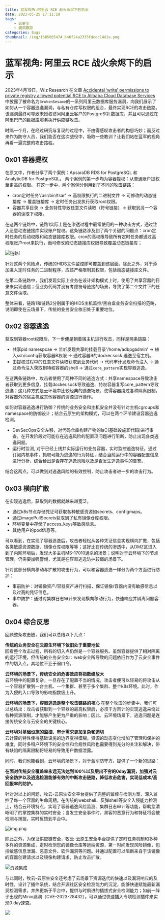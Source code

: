 ```yaml
---
title: 蓝军视角:阿里云 RCE 战火余烬下的启示
date: 2023-05-25 17:11:10
tags:
    - 云安全
    - 漏洞跟踪
categories: Bugs
thumbnail: /img/1685005474_646f24a2335fdcec14d2e.png
---
```


# 蓝军视角: 阿里云 RCE 战火余烬下的启示

<!-- split -->
2023年4月19日，Wiz Research 在文章 [Accidental ‘write’ permissions to private registry allowed potential RCE to Alibaba Cloud Database Services](https://www.wiz.io/blog/brokensesame-accidental-write-permissions-to-private-registry-allowed-potential-r) 中披露了被命名为`BrokenSesame`的一系列阿里云数据库服务漏洞，向我们展示了如何从一个容器逃逸漏洞，与私有仓库写权限的组合，最终实现RCE的攻击链路。该漏洞最终可导致未授权访问阿里云客户的PostgreSQL数据库，并且可以通过在阿里巴巴的数据库服务执行供应链攻击。

时隔一个月，在经过研究与复现的过程中，不由得感叹攻击者的构思巧妙；而反过来作为防守人员，我们能否在这次战役中，吸取一些教训？让我们站在蓝军的视角再看一遍完整的攻击路程。
<!-- more -->

## 0x01 容器提权

在原文中，作者分享了两个案例：ApsaraDB RDS for PostgreSQL 和  AnalyticDB for PostgreSQL。 两个案例的第一步均为容器提权：从普通账户提权至更高的权限。 在这一步中，两个案例分别用到了不同的攻击链路：

+ cron定时任务'/usr/bin/tsar' -> 高权限执行的二进制文件 -> 可修改的动态链接库 -> 覆盖链接库 -> 定时任务出发执行获取root权限。
+ 容器共享目录 -> 业务特性导致任意文件读取（符号链接）->  获取到另一个容器的读取下权限。

在这两个链路中，链路1实际上是在渗透过程中最常使用的一种攻击方式，通过注入恶意动态链接库实现账户提权。这条链路涉及到了两个关键的问题点：cron定时任务的启动权限和动态链接库权限。cron的高权限导致所有定时任务都通过高权限账户root来执行，而可修改的动态链接库权限导致覆盖动态链接库；

![链路1](/img/1681856311-screenshot-2023-04-18-at-15-18-07.png)

针对这两个风险点，传统的HIDS文件监控即可覆盖到该层面。除此之外，对于添加进入定时任务的二进制程序，应该严格限制其权限，包括动态链接库文件。

在第二条链路中，我们发现实际上业务在设计架构模式上时，使用了共享容器的目录来实现通信；但业务代码并没有考虑符号链接的场景，导致了第二个文件下的任意文件读取。

整体来看，链路1和链路2分别属于的HIDS主机监控/黑白盒业务安全扫描的范畴，说明即使在云场景下，传统的业务安全依旧处于重要地位。

## 0x02 容器逃逸

获取到容器root权限后，下一步便是朝着宿主机进行攻击，同样是两条链路：

+ 共享pid namespcae -> 监听发现共享的挂载目录'/home/adbpgadmin' -> 植入ssh/config获取容器B权限 -> 通过容器B的docker.sock 逃逸至宿主机。
+ 由提权过程中的任意文件读取获取到业务代码 -> 代码审计发现命令注入 -> 通过命令注入获取到特权容器的shell -> 通过`core_pattern`实现容器逃逸。

在这两条链路中，攻击者使用了两种不同的逃逸方式：共享namespace导致攻击者获取到更多信息、挂载docker.sock导致逃逸、特权容器复写core_pattern导致逃逸；这几种方式是云环境中比较经典的逃逸场景，使得容器绕过各种隔离限制，对容器外的宿主机或其他容器的资源进行操作。

如何对容器逃逸进行防御？传统的业务安全和主机安全并没有针对主机cgroups和namespace的防御设计；结合云原生的架构模式，可以在两个环节建设容器逃逸检测。

+ DevSecOps安全左移，对代码仓库构建产物的IaC(基础设施即代码)进行审查，在开发阶段对可能存在逃逸风险的配置项问题进行阻断，防止出现各类逃逸问题。
+ 运行时监测, 对于已经上线并实际运行的业务容器，实时监控逃逸特征。通过订阅内核事件，抓取可能为逃逸的行为特征，结合当前运行中的容器配置信息进行分析，综合给出是否存在逃逸风险以及是否发生逃逸事件的告警。

结合这两点，可以做到对逃逸风险的有效控制，防止攻击者进一步的攻击行为。

## 0x03 横向扩散
在实现逃逸后，获取到的数据就越来越宽泛。

+ 通过k8s节点存储凭证可获取各种敏感资源如secrets、configmaps。
+ 通过imagePullSecrets获取到了私有镜像仓库权限。
+ 环境变量中存储了access_keys等敏感信息。
+ 其他用户的pod信息等。

可以看到，在实现了容器逃逸后，攻击者轻松从各种凭证信息实现横向扩撒，包括各类敏感资源数据、镜像仓库权限等等；这好比在传统的渗透中，从DMZ区进入到了内网环境后，发现大多主机MS-17010通杀的场景；说明对于云环境下的节点管理，仍需要加强警惕，尤其是在容器逃逸防护较弱的场景下。

针对这部分横向移动与扩散的攻击行为，可以和容器逃逸一样分为两个方面进行防护：

+ 事前防护：对镜像资产/容器资产进行扫描，保证镜像/容器内没有敏感信息以及过高的凭证信息。
+ 事中防护：通过对集群日志审计来发现横向移动行为，快速响应并隔离问题容器。

## 0x04 综合反思

回顾整条攻击链，我们可以总结以下几点：

**传统的业务安全在云原生环境下依旧处于重要地位**   
回看整个攻击过程，所有的切入点仍然是一个容器服务。虽然容器提供了相对隔离的运行环境，但传统的业务安全如：web安全所导致的问题依旧作为了云安全事件中的切入点，其地位不亚于弱口令。

**云环境的场景下，传统安全的危害效应将指数级放大**  
云环境中的配置复杂，一旦存在了配置不当的情况，攻击者便可以轻易的将攻击从一个容器扩散到一台主机、一个集群、甚至于多个集群、整个k8s环境。此时，作为入侵的入口导致的影响指数级上升。

**云环境的场景下，容器逃逸是整个攻击链路的核心**
在整个攻击的步骤中，我们可以总结出：攻击者获取到一个容器的最高权限后，必须千方百计的实现逃逸来绕过各种资源限制，才能够产生更为严重的影响；因此，云环境场景下，逃逸问题是连接传统安全与云安全的关键核心。

**云环境对基础设施的监控、审计需求更加复杂和迫切**  
云计算的特性使得基础设施的边界变得模糊，资源的动态变化增加了管理和保护的难度，同时多租户环境下的安全性和合规性风险也需要得到充分的关注和解决，带有缺陷的隔离限制将轻易的导致用户数据泄露。

同时，我们也能看到，云环境的场景下，对于蓝军防守方，提供了一个新的思路：<div color=red>**在面对传统安全覆盖率永远无法达到100%以及层出不穷的0day漏洞，加强对云安全防护以及逃逸检测能够有效的中断攻击链路，降低攻击危害，实现低成本/高回报率的防护。**</div>

针对对以上的问题，牧云-云原生安全平台提供了完整的监控与检测方案，深入监控了每一个容器的生命周期，在传统的webshell、反弹shell等安全入侵能力检测上，结合云环境特点，实现了容器逃逸风险监测、集群日志审计等功能，帮助您清晰明了的掌控集群的实时安全；当发生安全事件时，黑客的恶意行为和特征将会被检测与捕捉，实时反馈到平台中。

![img.png](/img/16842061452391.png)



除此之外，为保证供应链安全，牧云-云原生安全平台提供了定时任务机制和多种多样的资源集成，定时检测您的镜像仓库等远端资源，第一时间发现风险镜像，包括敏感信息泄漏、恶意文件、软件漏洞等问题。并通过配置可以阻断来自于该镜像的容器创建请求以及镜像构建请求，防止攻击扩散。

![资源集成](/img/16842062957916.png)


与此同时，牧云-云原生安全还考虑了云场景下资源迭代的快速以及漏洞响应的及时性，设计了插件系统，结合开源社区安全检测能力的沉淀，能够快速赋能最新漏洞检测需求，并热更新于平台中，提供与时俱进的插拔式安全检测能力；如前一阵子出现的Minio漏洞（CVE-2023-28432），可以通过快速插入专项检测插件来实现0 day速查。

![](/img/16842062518677.png)
